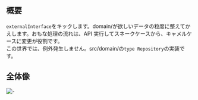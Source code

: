 ## 概要

`externalInterface`をキックします。domain/が欲しいデータの粒度に整えてかえします。おもな処理の流れは、API 実行してスネークケースから、キャメルケースに変更が役割です。  
この世界では、例外発生しません。src/domain/の`type Repository`の実装です。

## 全体像

![-](https://yy-doc.netlify.app/madge/gateway/graph.svg)
